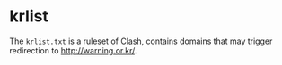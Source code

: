 # krlist

The `krlist.txt` is a ruleset of [Clash](https://github.com/Dreamacro/clash), contains domains that may trigger redirection to http://warning.or.kr/.
